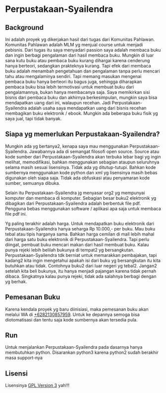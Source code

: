 # Perpustakaan-Syailendra

## Background
Ini adalah proyek yg dikerjakan hasil dari tugas dari Komunitas Pahlawan. Komunitas Pahlawan adalah MLM yg menjual course untuk menjadi pebisnis. Dari tugas itu saya menyadari passion saya adalah membaca buku dan ingin berbagi pengalaman dari hasil membaca buku. Mungkin di luar sana kutu buku atau pembaca buku kurang dihargai karena cenderung hanya berteori, sedangkan prakteknya kurang. Tapi efek dari membaca buku adalah menambah pengetahuan dan pengalaman tanpa perlu mencari tahu atau mengalaminya sendiri. Tapi memang masukan mengenai pembaca buku hanya berteori itu bagus juga, sehingga diharapkan pembaca buku bisa lebih termotivasi untuk membuat buku dari pengalamannya, bukan hanya membacanya saja. Saya memikirkan sisi bisnis dari pembaca buku dan akhirnya berkesimpulan, mungkin saya bisa mendapatkan uang dari ini, walaupun recehan. Jadi Perpustakaan-Syailendra adalah usaha saya mendapatkan uang dari bisnis recehan membagikan buku elektronik / ebook. Mungkin ada beberapa buku fisik yg saya jual, tapi tidak banyak.

## Siapa yg memerlukan Perpustakaan-Syailendra?
Mungkin ada yg bertanya2, kenapa saya mau menggunakan Perpustakaan-Syailendra. Jawabannya ada di semangat filosofi open source. Source atau kode sumber dari Perpustakaan-Syailendra akan terbuka lebar bagi yg ingin melihat, memodifikasi, bahkan menggunakan sebagian ataupun seluruhnya selama masih sesuai lisensinya. Tidak ada yg ditutup-tutupi. Bahkan kode sumbernya menggunakan kode python dan xml yg lisensinya masih bebas digunakan oleh siapa saja. Tidak ada obfuskasi atau penyamaran kode sumber, semuanya dibuka.

Selain itu Perpustakaan-Syailendra jg menyasar org2 yg mempunyai komputer dan membaca di komputer. Sebagian besar buku2 elektronik yg dibagikan dari Perpustakaan-Syailendra adalah berbentuk file pdf. Pengguna bebas menggunakan software / aplikasi apa saja untuk membaca file pdf ini.

Yg paling terakhir adalah harga. Untuk mendapatkan buku elektronik dari Perpustakaan-Syailendra hanya seharga Rp 10.000,- per buku. Mau buku tebal atau tipis harganya sama. Bahkan harga cemilan di mall lebih mahal dari harga satu buku elektronik di Perpustakaan-Syailendra. Tapi perlu diingat, pembuat buku mencari makan dari hasil membuat buku. Kalau punya rejeki lebih belilah bukunya di tempat2 yg bersangkutan. Perpustakaan-Syailendra tdk berniat untuk memarakkan pembajakan, tapi kadang2 kita ingin mengetahui apakah isi dari buku yg bersangkutan itu kita butuhkan atau tidak. Contohnya buku2 dari luar negeri yg tebal2. Jangan2 setelah kita beli bukunya, itu hanya menjadi pajangan karena tidak pernah dibaca. Singkatnya kalau punya rejeki, tidak ada salahnya berbagi dengan yg berhak.

## Pemesanan Buku
Karena kendala proyek yg baru diinisiasi, maka pemesanan buku akan melalui WA di [+6282130857959](https://wa.me/+6282130857959?text=Pesan%20Buku%20Asal%20Github). Untuk ke depannya semoga bisa diotomatisasi dan tentu saja kode sumbernya akan tersedia pula.

## Run
Untuk menjalankan Perpustakaan-Syailendra pada dasarnya hanya membutuhkan python. Disarankan python3 karena python2 sudah berakhir masa support-nya

## Lisensi
Lisensinya [GPL Version 3](./LICENSE) yah!!!